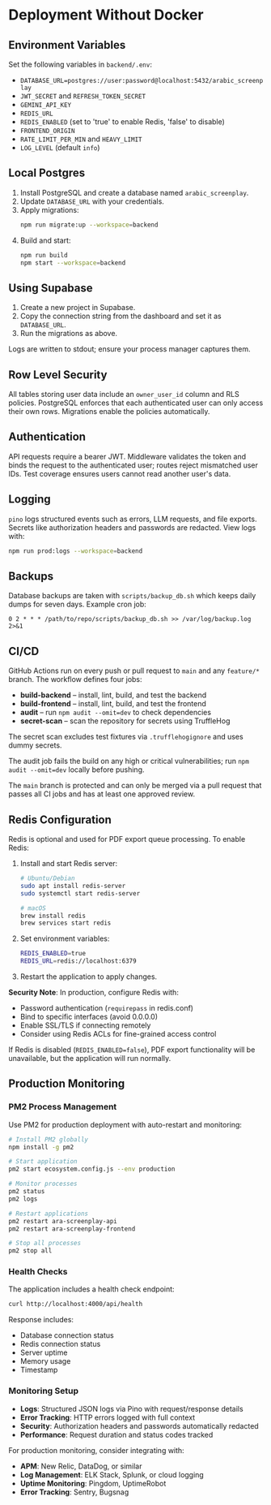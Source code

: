 # Deployment Without Docker

## Environment Variables
Set the following variables in `backend/.env`:

- `DATABASE_URL=postgres://user:password@localhost:5432/arabic_screenplay`
- `JWT_SECRET` and `REFRESH_TOKEN_SECRET`
- `GEMINI_API_KEY`
- `REDIS_URL` 
- `REDIS_ENABLED` (set to 'true' to enable Redis, 'false' to disable)
- `FRONTEND_ORIGIN`
- `RATE_LIMIT_PER_MIN` and `HEAVY_LIMIT`
- `LOG_LEVEL` (default `info`)

## Local Postgres
1. Install PostgreSQL and create a database named `arabic_screenplay`.
2. Update `DATABASE_URL` with your credentials.
3. Apply migrations:
   ```bash
   npm run migrate:up --workspace=backend
   ```
4. Build and start:
   ```bash
   npm run build
   npm start --workspace=backend
   ```

## Using Supabase
1. Create a new project in Supabase.
2. Copy the connection string from the dashboard and set it as `DATABASE_URL`.
3. Run the migrations as above.

Logs are written to stdout; ensure your process manager captures them.

## Row Level Security
All tables storing user data include an `owner_user_id` column and RLS policies. PostgreSQL enforces that each authenticated user can only access their own rows. Migrations enable the policies automatically.

## Authentication
API requests require a bearer JWT. Middleware validates the token and binds the request to the authenticated user; routes reject mismatched user IDs. Test coverage ensures users cannot read another user's data.

## Logging
`pino` logs structured events such as errors, LLM requests, and file exports. Secrets like authorization headers and passwords are redacted. View logs with:
```bash
npm run prod:logs --workspace=backend
```

## Backups
Database backups are taken with `scripts/backup_db.sh` which keeps daily dumps for seven days.
Example cron job:
```
0 2 * * * /path/to/repo/scripts/backup_db.sh >> /var/log/backup.log 2>&1
```

## CI/CD
GitHub Actions run on every push or pull request to `main` and any `feature/*` branch. The workflow defines four jobs:

- **build-backend** – install, lint, build, and test the backend
- **build-frontend** – install, lint, build, and test the frontend
- **audit** – run `npm audit --omit=dev` to check dependencies
- **secret-scan** – scan the repository for secrets using TruffleHog

The secret scan excludes test fixtures via `.trufflehogignore` and uses dummy secrets.

The audit job fails the build on any high or critical vulnerabilities; run `npm audit --omit=dev` locally before pushing.

The `main` branch is protected and can only be merged via a pull request that passes all CI jobs and has at least one approved review.

## Redis Configuration

Redis is optional and used for PDF export queue processing. To enable Redis:

1. Install and start Redis server:
   ```bash
   # Ubuntu/Debian
   sudo apt install redis-server
   sudo systemctl start redis-server
   
   # macOS
   brew install redis
   brew services start redis
   ```

2. Set environment variables:
   ```bash
   REDIS_ENABLED=true
   REDIS_URL=redis://localhost:6379
   ```

3. Restart the application to apply changes.

**Security Note**: In production, configure Redis with:
- Password authentication (`requirepass` in redis.conf)
- Bind to specific interfaces (avoid 0.0.0.0)
- Enable SSL/TLS if connecting remotely
- Consider using Redis ACLs for fine-grained access control

If Redis is disabled (`REDIS_ENABLED=false`), PDF export functionality will be unavailable, but the application will run normally.

## Production Monitoring

### PM2 Process Management
Use PM2 for production deployment with auto-restart and monitoring:

```bash
# Install PM2 globally
npm install -g pm2

# Start application
pm2 start ecosystem.config.js --env production

# Monitor processes  
pm2 status
pm2 logs

# Restart applications
pm2 restart ara-screenplay-api
pm2 restart ara-screenplay-frontend

# Stop all processes
pm2 stop all
```

### Health Checks
The application includes a health check endpoint:

```bash
curl http://localhost:4000/api/health
```

Response includes:
- Database connection status  
- Redis connection status
- Server uptime
- Memory usage
- Timestamp

### Monitoring Setup
- **Logs**: Structured JSON logs via Pino with request/response details
- **Error Tracking**: HTTP errors logged with full context
- **Security**: Authorization headers and passwords automatically redacted
- **Performance**: Request duration and status codes tracked

For production monitoring, consider integrating with:
- **APM**: New Relic, DataDog, or similar
- **Log Management**: ELK Stack, Splunk, or cloud logging
- **Uptime Monitoring**: Pingdom, UptimeRobot
- **Error Tracking**: Sentry, Bugsnag
